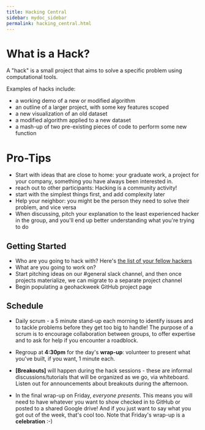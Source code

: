 ```yaml
---
title: Hacking Central
sidebar: mydoc_sidebar
permalink: hacking_central.html
---
```


# What is a Hack?

A "hack" is a small project that aims to solve a specific problem using computational tools.

Examples of hacks include:
* a working demo of a new or modified algorithm
* an outline of a larger project, with some key features scoped
* a new visualization of an old dataset
* a modified algorithm applied to a new dataset
* a mash-up of two pre-existing pieces of code to perform some new function

# Pro-Tips

* Start with ideas that are close to home: your graduate work, a project for your company, something you have always been interested in.
* reach out to other participants: Hacking is a community activity!
* start with the simplest things first, and add complexity later
* Help your neighbor: you might be the person they need to solve their problem, and vice versa
* When discussing, pitch your explanation to the least experienced hacker in the group, and you'll end up better understanding what you're trying to do

## Getting Started

* Who are you going to hack with? Here's [the list of your fellow hackers](Participants)
* What are you going to work on?
* Start pitching ideas on our #general slack channel, and then once projects materialize, we can migrate to a separate project channel
* Begin populating a geohackweek GitHub project page

## Schedule

* Daily scrum - a 5 minute stand-up each morning to identify issues and to tackle problems before they get too big to handle! The purpose of a scrum is to encourage collaboration between groups, to offer expertise and to ask for help if you encounter a roadblock.

* Regroup at **4:30pm** for the day's **wrap-up**: volunteer to present what you've built, if you want, 1 minute each.

* **[Breakouts]** will happen during the hack sessions - these are informal discussions/tutorials that will be organized as we go, via whiteboard. Listen out for announcements about breakouts during the afternoon.

* In the final wrap-up on Friday, *everyone presents*. This means you will need to have whatever you want to show  checked in to GitHub or posted to a shared Google drive! And if you just want to say what you got out of the week, that's cool too. Note that Friday's wrap-up is a **celebration** :-)